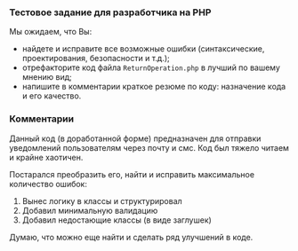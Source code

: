 ### Тестовое задание для разработчика на PHP
Мы ожидаем, что Вы:
* найдете и исправите все возможные ошибки (синтаксические, проектирования, безопасности и т.д.);
* отрефакторите код файла `ReturnOperation.php` в лучший по вашему мнению вид;
* напишите в комментарии краткое резюме по коду: назначение кода и его качество.

### Комментарии
Данный код (в доработанной форме) предназначен для отправки уведомлений пользователям через почту и смс.
Код был тяжело читаем и крайне хаотичен. 

Постарался преобразить его, найти и исправить максимальное количество ошибок:
1. Вынес логику в классы и структурировал
2. Добавил минимальную валидацию
3. Добавил недостающие классы (в виде заглушек)

Думаю, что можно еще найти и сделать ряд улучшений в коде.

